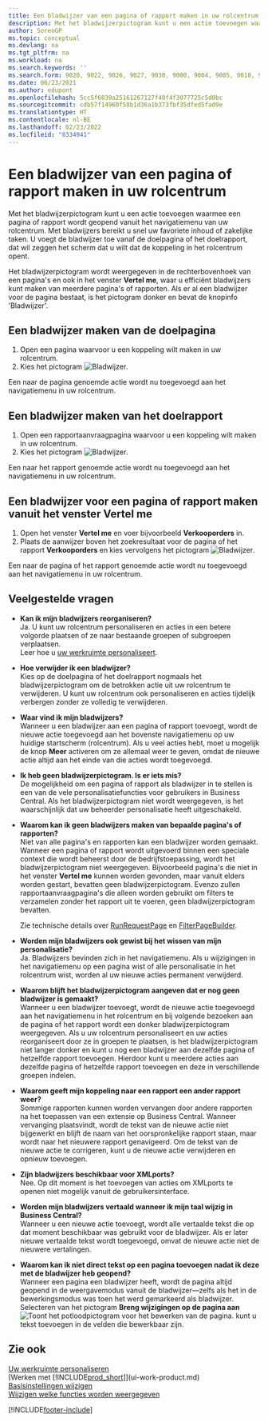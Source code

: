 ```yaml
---
title: Een bladwijzer van een pagina of rapport maken in uw rolcentrum
description: Met het bladwijzerpictogram kunt u een actie toevoegen waarmee een pagina of rapport wordt geopend vanuit het navigatiemenu van uw rolcentrum.
author: SorenGP
ms.topic: conceptual
ms.devlang: na
ms.tgt_pltfrm: na
ms.workload: na
ms.search.keywords: ''
ms.search.form: 9020, 9022, 9026, 9027, 9030, 9000, 9004, 9005, 9018, 9006, 9007, 9010, 9016, 9017
ms.date: 06/23/2021
ms.author: edupont
ms.openlocfilehash: 5cc5f6039a25161267127f40f4f3077725c5d0bc
ms.sourcegitcommit: cdb57f14960f58b1d36a1b373fbf35dfed5fad9e
ms.translationtype: HT
ms.contentlocale: nl-BE
ms.lasthandoff: 02/23/2022
ms.locfileid: "8334941"
---
```

# <a name="bookmark-a-page-or-report-on-your-role-center"></a>Een bladwijzer van een pagina of rapport maken in uw rolcentrum
Met het bladwijzerpictogram kunt u een actie toevoegen waarmee een pagina of rapport wordt geopend vanuit het navigatiemenu van uw rolcentrum. Met bladwijzers bereikt u snel uw favoriete inhoud of zakelijke taken. U voegt de bladwijzer toe vanaf de doelpagina of het doelrapport, dat wil zeggen het scherm dat u wilt dat de koppeling in het rolcentrum opent.

Het bladwijzerpictogram wordt weergegeven in de rechterbovenhoek van een pagina's en ook in het venster **Vertel me**, waar u efficiënt bladwijzers kunt maken van meerdere pagina's of rapporten. Als er al een bladwijzer voor de pagina bestaat, is het pictogram donker en bevat de knopinfo 'Bladwijzer'.

## <a name="to-bookmark-the-target-page"></a>Een bladwijzer maken van de doelpagina
1. Open een pagina waarvoor u een koppeling wilt maken in uw rolcentrum.
2. Kies het pictogram ![Bladwijzer](media/ui_bookmark_icon.png "Bladwijzer").  

Een naar de pagina genoemde actie wordt nu toegevoegd aan het navigatiemenu in uw rolcentrum.

## <a name="to-bookmark-the-target-report"></a>Een bladwijzer maken van het doelrapport
1. Open een rapportaanvraagpagina waarvoor u een koppeling wilt maken in uw rolcentrum.
2. Kies het pictogram ![Bladwijzer](media/ui_bookmark_icon.png "Bladwijzer").  

Een naar het rapport genoemde actie wordt nu toegevoegd aan het navigatiemenu in uw rolcentrum.

## <a name="to-bookmark-a-page-or-report-from-the-tell-me-window"></a>Een bladwijzer voor een pagina of rapport maken vanuit het venster Vertel me
1. Open het venster **Vertel me** en voer bijvoorbeeld **Verkooporders** in.
2. Plaats de aanwijzer boven het zoekresultaat voor de pagina of het rapport **Verkooporders** en kies vervolgens het pictogram ![Bladwijzer](media/ui_bookmark_icon.png "Bladwijzer").  

Een naar de pagina of het rapport genoemde actie wordt nu toegevoegd aan het navigatiemenu in uw rolcentrum.


## <a name="frequently-asked-questions"></a>Veelgestelde vragen  

- **Kan ik mijn bladwijzers reorganiseren?**  
Ja. U kunt uw rolcentrum personaliseren en acties in een betere volgorde plaatsen of ze naar bestaande groepen of subgroepen verplaatsen.  
Leer hoe u [uw werkruimte personaliseert](ui-personalization-user.md).

- **Hoe verwijder ik een bladwijzer?**  
Kies op de doelpagina of het doelrapport nogmaals het bladwijzerpictogram om de betrokken actie uit uw rolcentrum te verwijderen. U kunt uw rolcentrum ook personaliseren en acties tijdelijk verbergen zonder ze volledig te verwijderen.

- **Waar vind ik mijn bladwijzers?**  
Wanneer u een bladwijzer aan een pagina of rapport toevoegt, wordt de nieuwe actie toegevoegd aan het bovenste navigatiemenu op uw huidige startscherm (rolcentrum). Als u veel acties hebt, moet u mogelijk de knop **Meer** activeren om ze allemaal weer te geven, omdat de nieuwe actie altijd aan het einde van die acties wordt toegevoegd.
<!-- Should we add a screenshot here? -->

- **Ik heb geen bladwijzerpictogram. Is er iets mis?**  
De mogelijkheid om een pagina of rapport als bladwijzer in te stellen is een van de vele personalisatiefuncties voor gebruikers in Business Central. Als het bladwijzerpictogram niet wordt weergegeven, is het waarschijnlijk dat uw beheerder personalisatie heeft uitgeschakeld.

- **Waarom kan ik geen bladwijzers maken van bepaalde pagina's of rapporten?**  
Niet van alle pagina's en rapporten kan een bladwijzer worden gemaakt. Wanneer een pagina of rapport wordt uitgevoerd binnen een speciale context die wordt beheerst door de bedrijfstoepassing, wordt het bladwijzerpictogram niet weergegeven. Bijvoorbeeld pagina's die niet in het venster **Vertel me** kunnen worden gevonden, maar vanuit elders worden gestart, bevatten geen bladwijzerpictogram. Evenzo zullen rapportaanvraagpagina's die alleen worden gebruikt om filters te verzamelen zonder het rapport uit te voeren, geen bladwijzerpictogram bevatten.

  Zie technische details over [RunRequestPage](/dynamics365/business-central/dev-itpro/developer/methods-auto/report/reportinstance-runrequestpage-method) en [FilterPageBuilder](/dynamics365/business-central/dev-itpro/developer/methods-auto/filterpagebuilder/filterpagebuilder-data-type).

- **Worden mijn bladwijzers ook gewist bij het wissen van mijn personalisatie?**  
Ja. Bladwijzers bevinden zich in het navigatiemenu. Als u wijzigingen in het navigatiemenu op een pagina wist of alle personalisatie in het rolcentrum wist, worden al uw nieuwe acties permanent verwijderd.

- **Waarom blijft het bladwijzerpictogram aangeven dat er nog geen bladwijzer is gemaakt?**  
Wanneer u een bladwijzer toevoegt, wordt de nieuwe actie toegevoegd aan het navigatiemenu in het rolcentrum en bij volgende bezoeken aan de pagina of het rapport wordt een donker bladwijzerpictogram weergegeven. Als u uw rolcentrum personaliseert en uw acties reorganiseert door ze in groepen te plaatsen, is het bladwijzerpictogram niet langer donker en kunt u nog een bladwijzer aan dezelfde pagina of hetzelfde rapport toevoegen. Hierdoor kunt u meerdere acties aan dezelfde pagina of hetzelfde rapport toevoegen en deze in verschillende groepen indelen.

- **Waarom geeft mijn koppeling naar een rapport een ander rapport weer?**  
Sommige rapporten kunnen worden vervangen door andere rapporten na het toepassen van een extensie op Business Central. Wanneer vervanging plaatsvindt, wordt de tekst van de nieuwe actie niet bijgewerkt en blijft de naam van het oorspronkelijke rapport staan, maar wordt naar het nieuwere rapport genavigeerd. Om de tekst van de nieuwe actie te corrigeren, kunt u de nieuwe actie verwijderen en opnieuw toevoegen.
<!-- For more information on report substitution, see this link UNAVAILABLE AT THIS TIME -->

- **Zijn bladwijzers beschikbaar voor XMLports?**  
Nee. Op dit moment is het toevoegen van acties om XMLports te openen niet mogelijk vanuit de gebruikersinterface.

- **Worden mijn bladwijzers vertaald wanneer ik mijn taal wijzig in Business Central?**  
Wanneer u een nieuwe actie toevoegt, wordt alle vertaalde tekst die op dat moment beschikbaar was gebruikt voor de bladwijzer. Als er later nieuwe vertaalde tekst wordt toegevoegd, omvat de nieuwe actie niet de nieuwere vertalingen.

- **Waarom kan ik niet direct tekst op een pagina toevoegen nadat ik deze met de bladwijzer heb geopend?**<br> Wanneer een pagina een bladwijzer heeft, wordt de pagina altijd geopend in de weergavemodus vanuit de bladwijzer&mdash;zelfs als het in de bewerkingsmodus was toen het werd gemarkeerd als bladwijzer. Selecteren van het pictogram **Breng wijzigingen op de pagina aan** ![Toont het potloodpictogram voor het bewerken van de pagina.](media/edit-pencil.png) kunt u tekst toevoegen in de velden die bewerkbaar zijn.


## <a name="see-also"></a>Zie ook
[Uw werkruimte personaliseren](ui-personalization-user.md)  
[Werken met [!INCLUDE[prod_short](includes/prod_short.md)]](ui-work-product.md)  
[Basisinstellingen wijzigen](ui-change-basic-settings.md)  
[Wijzigen welke functies worden weergegeven](ui-experiences.md)  


[!INCLUDE[footer-include](includes/footer-banner.md)]